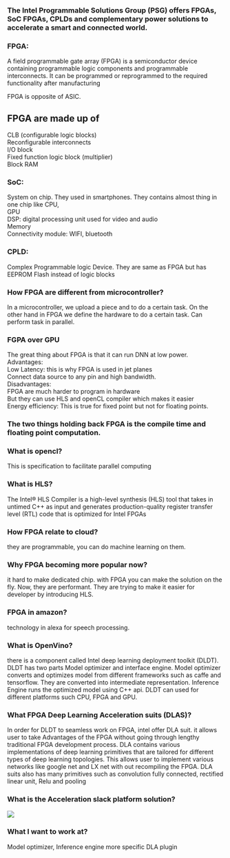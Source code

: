 ### The Intel Programmable Solutions Group (PSG) offers FPGAs, SoC FPGAs, CPLDs and complementary power solutions to accelerate a smart and connected world.

### FPGA:  
 A field programmable gate array (FPGA) is a semiconductor device containing programmable logic components and programmable interconnects. It can be programmed or reprogrammed to the required functionality after manufacturing

FPGA is opposite of ASIC.

## FPGA are made up of

CLB (configurable logic blocks)   
Reconfigurable interconnects   
I/O block  
Fixed function logic block (multiplier)  
Block RAM  


### SoC:  
System on chip. They used in smartphones. They contains almost thing in one chip like
CPU,  
GPU  
DSP: digital processing unit used for video and audio  
Memory  
Connectivity module: WIFI, bluetooth  

### CPLD:  
 Complex Programmable logic Device. They are same as FPGA but has EEPROM Flash instead of logic blocks


### How FPGA are different from microcontroller?

In a microcontroller, we upload a piece and to do a certain task. On the other hand in FPGA we define the hardware to do a certain task. Can perform task in parallel.

### FGPA over GPU
The great thing about FPGA is that it can run DNN at low power.  
Advantages:  
Low Latency: this is why FPGA is used in jet planes   
Connect data source to any pin and high bandwidth.  
Disadvantages:  
	FPGA are much harder to program in hardware  
	But they can use HLS and openCL  compiler which makes it easier  
Energy efficiency: This is true for fixed point but not for floating points.  

### The two things holding back FPGA is the compile time and floating point computation.


### What is opencl?
This is specification to facilitate parallel computing

### What is HLS?
The Intel® HLS Compiler is a high-level synthesis (HLS) tool that takes in untimed C++ as input and generates production-quality register transfer level (RTL) code that is optimized for Intel FPGAs


### How FPGA relate to cloud?
they are programmable, you can do machine learning on them.

### Why FPGA becoming more popular now?
it hard to make dedicated chip. with FPGA you can make the solution on the fly. Now, they are performant.
They are trying to make it easier for developer by introducing HLS.


### FPGA in amazon?
technology in alexa for speech processing.

### What is OpenVino?
there is a component called Intel deep learning deployment toolkit (DLDT). DLDT has two parts Model optimizer
and interface engine. Model optimizer converts and optimizes model from different frameworks such as caffe and tensorflow. They are
converted into intermediate representation. Inference Engine runs the optimized model using C++ api. DLDT can used for different
platforms such CPU, FPGA and GPU.

### What FPGA Deep Learning Acceleration suits (DLAS)?
In order for DLDT to seamless work on FPGA, intel offer DLA suit. it allows user to take Advantages of the FPGA without going through
lengthy traditional FPGA development process. DLA contains various implementations of deep learning primitives that are tailored for
different types of deep learning topologies. This allows user to implement various networks like google net and LX net with out
recompiling the FPGA. DLA suits also has many primitives such as convolution fully connected, rectified linear unit, Relu and pooling

### What is the Acceleration slack platform solution?
![](images/stack.JPG)

### What I want to work at?
Model optimizer,  Inference engine more specific DLA plugin
